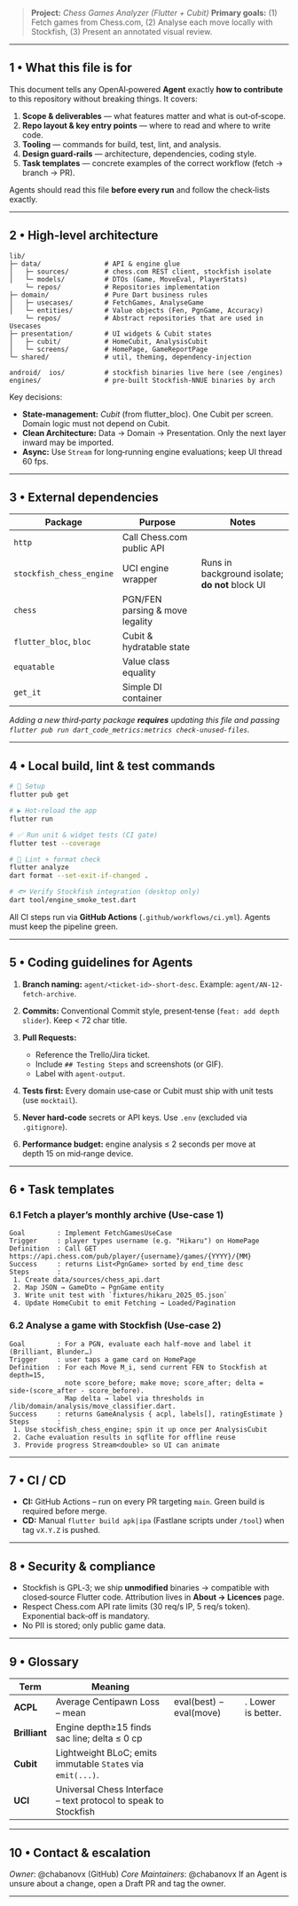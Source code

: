 > **Project:** *Chess Games Analyzer (Flutter + Cubit)*
> **Primary goals:** (1) Fetch games from Chess.com, (2) Analyse each move locally with Stockfish, (3) Present an annotated visual review.

---

## 1 • What this file is for

This document tells any OpenAI‑powered **Agent** exactly **how to contribute** to this repository without breaking things.  It covers:

1. **Scope & deliverables** — what features matter and what is out‑of‑scope.
2. **Repo layout & key entry points** — where to read and where to write code.
3. **Tooling** — commands for build, test, lint, and analysis.
4. **Design guard‑rails** — architecture, dependencies, coding style.
5. **Task templates** — concrete examples of the correct workflow (fetch → branch → PR).

Agents should read this file **before every run** and follow the check‑lists exactly.

---

## 2 • High‑level architecture

```
lib/
├─ data/                # API & engine glue
│   ├─ sources/         # chess.com REST client, stockfish isolate
│   └─ models/          # DTOs (Game, MoveEval, PlayerStats)
    └─ repos/           # Repositories implementation  
├─ domain/              # Pure Dart business rules
│   ├─ usecases/        # FetchGames, AnalyseGame
│   └─ entities/        # Value objects (Fen, PgnGame, Accuracy)
    └─ repos/           # Abstract repositories that are used in Usecases
├─ presentation/        # UI widgets & Cubit states
│   ├─ cubit/           # HomeCubit, AnalysisCubit
│   └─ screens/         # HomePage, GameReportPage
└─ shared/              # util, theming, dependency‑injection

android/  ios/          # stockfish binaries live here (see /engines)
engines/                # pre‑built Stockfish‑NNUE binaries by arch
```

Key decisions:

* **State‑management:** *Cubit* (from flutter\_bloc).  One Cubit per screen.  Domain logic must not depend on Cubit.
* **Clean Architecture:** Data → Domain → Presentation.  Only the next layer inward may be imported.
* **Async:** Use `Stream` for long‑running engine evaluations; keep UI thread 60 fps.

---

## 3 • External dependencies

| Package                  | Purpose                         | Notes                                           |
| ------------------------ | ------------------------------- | ----------------------------------------------- |
| `http`                   | Call Chess.com public API       |                                                 |
| `stockfish_chess_engine` | UCI engine wrapper              | Runs in background isolate; **do not** block UI |
| `chess`                  | PGN/FEN parsing & move legality |                                                 |
| `flutter_bloc`, `bloc`   | Cubit & hydratable state        |                                                 |
| `equatable`              | Value class equality            |                                                 |
| `get_it`                 | Simple DI container             |                                                 |

*Adding a new third‑party package **requires** updating this file and passing `flutter pub run dart_code_metrics:metrics check-unused-files`.*

---

## 4 • Local build, lint & test commands

```bash
# 🔧 Setup
flutter pub get

# ▶️ Hot‑reload the app
flutter run

# ✅ Run unit & widget tests (CI gate)
flutter test --coverage

# 🧹 Lint + format check
flutter analyze
dart format --set-exit-if-changed .

# 🐟 Verify Stockfish integration (desktop only)
dart tool/engine_smoke_test.dart
```

All CI steps run via **GitHub Actions** (`.github/workflows/ci.yml`).  Agents must keep the pipeline green.

---

## 5 • Coding guidelines for Agents

1. **Branch naming:** `agent/<ticket-id>-short-desc`.  Example: `agent/AN-12-fetch-archive`.
2. **Commits:** Conventional Commit style, present‑tense (`feat: add depth slider`).  Keep < 72 char title.
3. **Pull Requests:**

   * Reference the Trello/Jira ticket.
   * Include `## Testing Steps` and screenshots (or GIF).
   * Label with `agent‐output`.
4. **Tests first:** Every domain use‑case or Cubit must ship with unit tests (use `mocktail`).
5. **Never hard‑code** secrets or API keys.  Use `.env` (excluded via `.gitignore`).
6. **Performance budget:** engine analysis ≤ 2 seconds per move at depth 15 on mid‑range device.

---

## 6 • Task templates

### 6.1 Fetch a player’s monthly archive (Use‑case 1)

```plain
Goal        : Implement FetchGamesUseCase
Trigger     : player types username (e.g. "Hikaru") on HomePage
Definition  : Call GET https://api.chess.com/pub/player/{username}/games/{YYYY}/{MM}
Success     : returns List<PgnGame> sorted by end_time desc
Steps       :
 1. Create data/sources/chess_api.dart
 2. Map JSON → GameDto → PgnGame entity
 3. Write unit test with `fixtures/hikaru_2025_05.json`
 4. Update HomeCubit to emit Fetching → Loaded/Pagination
```

### 6.2 Analyse a game with Stockfish (Use‑case 2)

```plain
Goal        : For a PGN, evaluate each half‑move and label it (Brilliant, Blunder…)
Trigger     : user taps a game card on HomePage
Definition  : For each Move M_i, send current FEN to Stockfish at depth=15,
              note score_before; make move; score_after; delta = side⋆(score_after - score_before).
              Map delta → label via thresholds in /lib/domain/analysis/move_classifier.dart.
Success     : returns GameAnalysis { acpl, labels[], ratingEstimate }
Steps       :
 1. Use stockfish_chess_engine; spin it up once per AnalysisCubit
 2. Cache evaluation results in sqflite for offline reuse
 3. Provide progress Stream<double> so UI can animate
```

---

## 7 • CI / CD

* **CI:** GitHub Actions – run on every PR targeting `main`.  Green build is required before merge.
* **CD:** Manual `flutter build apk|ipa` (Fastlane scripts under `/tool`) when tag `vX.Y.Z` is pushed.

---

## 8 • Security & compliance

* Stockfish is GPL‑3; we ship **unmodified** binaries → compatible with closed‑source Flutter code.  Attribution lives in **About → Licences** page.
* Respect Chess.com API rate limits (30 req/s IP, 5 req/s token).  Exponential back‑off is mandatory.
* No PII is stored; only public game data.

---

## 9 • Glossary

| Term          | Meaning                                                         |                         |                    |
| ------------- | --------------------------------------------------------------- | ----------------------- | ------------------ |
| **ACPL**      | Average Centipawn Loss – mean                                   | eval(best) − eval(move) | . Lower is better. |
| **Brilliant** | Engine depth≥15 finds sac line; delta ≤ 0 cp                    |                         |                    |
| **Cubit**     | Lightweight BLoC; emits immutable `State`s via `emit(...)`.     |                         |                    |
| **UCI**       | Universal Chess Interface – text protocol to speak to Stockfish |                         |                    |

---

## 10 • Contact & escalation

*Owner*: @chabanovx (GitHub)
*Core Maintainers*: @chabanovx
If an Agent is unsure about a change, open a Draft PR and tag the owner.

---